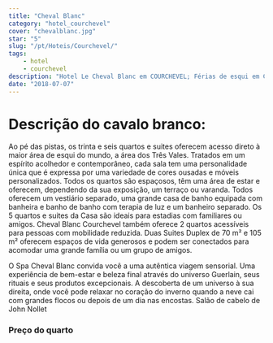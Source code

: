 ```yaml
---
title: "Cheval Blanc"
category: "hotel_courchevel"
cover: "chevalblanc.jpg"
star: "5"
slug: "/pt/Hoteis/Courchevel/"
tags:
    - hotel
    - courchevel
description: "Hotel Le Cheval Blanc em COURCHEVEL; Férias de esqui em Courchevel em Savoie. No coração dos Alpes franceses, no prestigiado Alpine Garden, Cheval Blanc foi concebido como um refúgio excepcional no topo."
date: "2018-07-07"
---
```


# Descrição do cavalo branco:
Ao pé das pistas, os trinta e seis quartos e suites oferecem acesso direto à maior área de esqui do mundo, a área dos Três Vales. Tratados em um espírito acolhedor e contemporâneo, cada sala tem uma personalidade única que é expressa por uma variedade de cores ousadas e móveis personalizados. Todos os quartos são espaçosos, têm uma área de estar e oferecem, dependendo da sua exposição, um terraço ou varanda. Todos oferecem um vestiário separado, uma grande casa de banho equipada com banheira e banho de banho com terapia de luz e um banheiro separado.
Os 5 quartos e suites da Casa são ideais para estadias com familiares ou amigos.
Cheval Blanc Courchevel também oferece 2 quartos acessíveis para pessoas com mobilidade reduzida.
Duas Suites Duplex de 70 m² e 105 m² oferecem espaços de vida generosos e podem ser conectados para acomodar uma grande família ou um grupo de amigos.

O Spa Cheval Blanc convida você a uma autêntica viagem sensorial. Uma experiência de bem-estar e beleza final através do universo Guerlain, seus rituais e seus produtos excepcionais. A descoberta de um universo à sua direita, onde você pode relaxar no coração do inverno quando a neve cai com grandes flocos ou depois de um dia nas encostas.
Salão de cabelo de John Nollet

### Preço do quarto